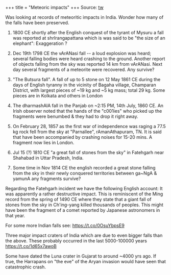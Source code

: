 +++
title = "Meteoric impacts"
+++
Source: [tw](https://www.tressel.xyz/threads/1493798707619414020)

Was looking at records of meteoritic impacts in India. Wonder how many of the falls have been preserved.

1. 1800 CE shortly after the English conquest of the tyrant of Mysuru a fall was reported at shrIrangapattana which is was said to be "the size of an elephant": Exaggeration ?

2. Dec 19th 1798 CE the vArANasi fall -- a loud explosion was heard; several falling bodies were heard crashing to the ground. Another report of objects falling from the sky was reported 14 km from vArANasi. Next day several fragments of a meteorite were recovered. Any survive?

3. "The Butsura fall". A fall of up to 5 stone on 12 May 1861 CE during the days of English tyranny in the vicinity of Bagaha village, Champaran District, with largest pieces of ~19 kg and ~5 kg mass; total 29 kg. Some pieces are in Kolkata and others in London

4. The dharmashAlA fall in the Panjab on ~2:15 PM, 14th July, 1860 CE. An Irish observer noted that the hands of the "c001ies" who picked up the fragments were benumbed & they had to drop it right away.

5. On February 28, 1857 as the first war of independence was raging a 77.5 kg rock fell from the sky at "Parnallee", rAmanAthapuram, TN. It is said that have been accompanied by crashing noises for 15-20 mins. A fragment now lies in London.

6. Jul 15 (?) 1810 CE "a great fall of stones from the sky" in Fatehgarh near Shahabad in Uttar Pradesh, India.

7. Some time in Nov 1814 CE the english recorded a  great stone falling from the sky in their newly conquered territories between ga~NgA & yamunA
   any fragments survive?

Regarding the Fatehgarh incident we have the following English account: It was apparently a rather destructive impact. This is reminiscent of the Ming record from the spring of 1490 CE where they state that a giant fall of stones from the sky in Ch'ing-yang killed thousands of peoples. This might have been the fragment of a comet reported by  Japanese astronomers in that year.

For some more Indian falls see: https://t.co/0OsuYbpsE9

Three major impact craters of India which are due to even bigger falls than the above. These probably occurred in the last 5000-100000 years
https://t.co/1d65x7awoB


Some have dated the Luna crater in Gujarat to around ~4000 yrs ago. If true, the Harrapans on "the eve" of the Aryan invasion would have seen that catastrophic crash.